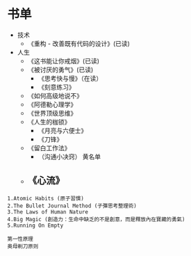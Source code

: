 # 书单



- 技术
  - 《重构 - 改善既有代码的设计》(已读)
- 人生
  - 《这书能让你戒烟》(已读)
  - 《被讨厌的勇气》(已读)
    - 《思考快与慢》（在读）
    - 《刻意练习》
  - 《如何高级地说不》
  - 《阿德勒心理学》
  - 《世界顶级思维》
  - 《人生的枷锁》
    - 《月亮与六便士》
    - 《刀锋》
  - 《留白工作法》
    - （沟通小决窍） 黄名单
  - 《心流》
    - 







```
1.Atomic Habits (原子習慣)
2.The Bullet Journal Method (子彈思考整理術)
3.The Laws of Human Nature
4.Big Magic (創造力：生命中缺乏的不是創意，而是釋放內在寶藏的勇氣)
5.Running On Empty
```

```
第一性原理
奥母剃刀原则
```



